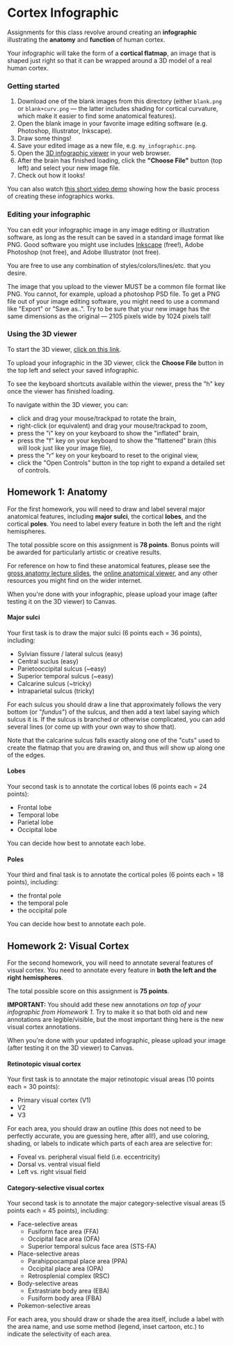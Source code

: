 # Cortex Infographic

Assignments for this class revolve around creating an **infographic** illustrating the **anatomy** and **function** of human cortex.

Your infographic will take the form of a **cortical flatmap**, an image that is shaped just right so that it can be wrapped around a 3D model of a real human cortex.

### Getting started

1. Download one of the blank images from this directory (either `blank.png` or `blank+curv.png` — the latter includes shading for cortical curvature, which make it easier to find some anatomical features).
2. Open the blank image in your favorite image editing software (e.g. Photoshop, Illustrator, Inkscape).
3. Draw some things!
4. Save your edited image as a new file, e.g. `my_infographic.png`. 
5. Open the [3D infographic viewer](https://www.cs.utexas.edu/~huth/infographic_viewer/) in your web browser.
6. After the brain has finished loading, click the **"Choose File"** button (top left) and select your new image file.
7. Check out how it looks!

You can also watch [this short video demo](https://utexas.box.com/shared/static/10phy17792s0bfp9v6l6igqwb328d6mo.mp4) showing how the basic process of creating these infographics works.

### Editing your infographic
You can edit your infographic image in any image editing or illustration software, as long as the result can be saved in a standard image format like PNG. Good software you might use includes [Inkscape](https://inkscape.org/) (free!), Adobe Photoshop (not free), and Adobe Illustrator (not free).

You are free to use any combination of styles/colors/lines/etc. that you desire.

The image that you upload to the viewer MUST be a common file format like PNG. You cannot, for example, upload a photoshop PSD file. To get a PNG file out of your image editing software, you might need to use a command like "Export" or "Save as..". Try to be sure that your new image has the same dimensions as the original — 2105 pixels wide by 1024 pixels tall!

### Using the 3D viewer
To start the 3D viewer, [click on this link](https://www.cs.utexas.edu/~huth/infographic_viewer/).

To upload your infographic in the 3D viewer, click the **Choose File** button in the top left and select your saved infographic.

To see the keyboard shortcuts available within the viewer, press the "h" key once the viewer has finished loading.

To navigate within the 3D viewer, you can:
* click and drag your mouse/trackpad to rotate the brain,
* right-click (or equivalent) and drag your mouse/trackpad to zoom,
* press the "i" key on your keyboard to show the "inflated" brain,
* press the "f" key on your keyboard to show the "flattened" brain (this will look just like your image file),
* press the "r" key on your keyboard to reset to the original view,
* click the "Open Controls" button in the top right to expand a detailed set of controls.

## Homework 1: Anatomy
For the first homework, you will need to draw and label several major anatomical features, including **major sulci**, the cortical **lobes**, and the cortical **poles**. You need to label every feature in both the left and the right hemispheres. 

The total possible score on this assignment is **78 points**. Bonus points will be awarded for particularly artistic or creative results. 

For reference on how to find these anatomical features, please see the [gross anatomy lecture slides](../lecture_slides/02-gross-neuroanatomy.pdf), the [online anatomical viewer](https://gallantlab.org/brainviewer/sulcigyri/), and any other resources you might find on the wider internet.

When you're done with your infographic, please upload your image (after testing it on the 3D viewer) to Canvas.

#### Major sulci
Your first task is to draw the major sulci (6 points each = 36 points), including:

* Sylvian fissure / lateral sulcus (easy)
* Central suclus (easy)
* Parietooccipital sulcus (~easy)
* Superior temporal sulcus (~easy)
* Calcarine sulcus (~tricky)
* Intraparietal sulcus (tricky)

For each sulcus you should draw a line that approximately follows the very bottom (or "*fundus*") of the sulcus, and then add a text label saying which sulcus it is. If the sulcus is branched or otherwise complicated, you can add several lines (or come up with your own way to show that). 

Note that the calcarine sulcus falls exactly along one of the "cuts" used to create the flatmap that you are drawing on, and thus will show up along one of the edges.

#### Lobes
Your second task is to annotate the cortical lobes (6 points each = 24 points):

* Frontal lobe
* Temporal lobe
* Parietal lobe
* Occipital lobe

You can decide how best to annotate each lobe.

#### Poles
Your third and final task is to annotate the cortical poles (6 points each = 18 points), including:

* the frontal pole
* the temporal pole
* the occipital pole

You can decide how best to annotate each pole.

## Homework 2: Visual Cortex
For the second homework, you will need to annotate several features of visual cortex. You need to annotate every feature in **both the left and the right hemispheres**.

The total possible score on this assignment is **75 points**.

**IMPORTANT:** You should add these new annotations _on top of your infographic from Homework 1_. Try to make it so that both old and new annotations are legible/visible, but the most important thing here is the new visual cortex annotations.

When you're done with your updated infographic, please upload your image (after testing it on the 3D viewer) to Canvas.

#### Retinotopic visual cortex
Your first task is to annotate the major retinotopic visual areas (10 points each = 30 points):

* Primary visual cortex (V1)
* V2
* V3

For each area, you should draw an outline (this does not need to be perfectly accurate, you are guessing here, after all!), and use coloring, shading, or labels to indicate which parts of each area are selective for:

* Foveal vs. peripheral visual field (i.e. eccentricity)
* Dorsal vs. ventral visual field
* Left vs. right visual field

#### Category-selective visual cortex
Your second task is to annotate the major category-selective visual areas (5 points each = 45 points), including:

* Face-selective areas
  * Fusiform face area (FFA)
  * Occipital face area (OFA)
  * Superior temporal sulcus face area (STS-FA)
* Place-selective areas
  * Parahippocampal place area (PPA)
  * Occipital place area (OPA)
  * Retrosplenial complex (RSC)
* Body-selective areas
  * Extrastriate body area (EBA)
  * Fusiform body area (FBA)
* Pokemon-selective areas

For each area, you should draw or shade the area itself, include a label with the area name, and use some method (legend, inset cartoon, etc.) to indicate the selectivity of each area.
